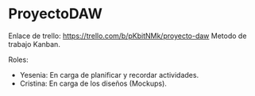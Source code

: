 # ProyectoDAW
 
Enlace de trello: https://trello.com/b/pKbitNMk/proyecto-daw
Metodo de trabajo Kanban.

Roles:
- Yesenia: En carga de planificar y recordar actividades.
- Cristina: En carga de los diseños (Mockups).

